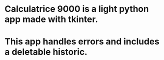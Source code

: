 # Calculatrice 9000 is a light python app made with tkinter.
# This app handles errors and includes a deletable historic.